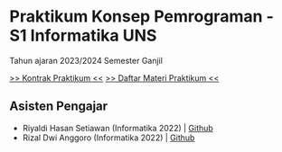 # Praktikum Konsep Pemrograman - S1 Informatika UNS

Tahun ajaran 2023/2024 Semester Ganjil

[>> Kontrak Praktikum <<](kontrak.md)
[>> Daftar Materi Praktikum <<](silabus.md)

## Asisten Pengajar

- Riyaldi Hasan Setiawan (Informatika 2022) | [Github](https://github.com/riyhs)
- Rizal Dwi Anggoro (Informatika 2022) | [Github](https://github.com/rizalanggoro)
